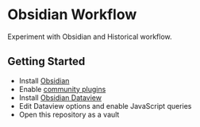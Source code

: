 # Obsidian Workflow
Experiment with Obsidian and Historical workflow.

## Getting Started

- Install [Obsidian](https://obsidian.md)
- Enable [community plugins](https://help.obsidian.md/Advanced+topics/Community+plugins)
- Install [Obsidian Dataview](https://blacksmithgu.github.io/obsidian-dataview/)
- Edit Dataview options and enable JavaScript queries
- Open this repository as a vault